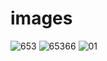 # images
![653](https://user-images.githubusercontent.com/35756505/71324877-ba161280-250e-11ea-8f34-e0f90ce78281.jpg)
![65366](https://user-images.githubusercontent.com/35756505/71324878-baaea900-250e-11ea-9c0f-611ebceaabb1.jpg)
![01](https://user-images.githubusercontent.com/35756505/71324879-baaea900-250e-11ea-893a-d1d6a8931f91.jpg)
